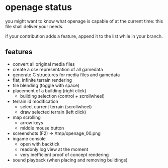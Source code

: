 openage status
==============

you might want to know what openage is capable of at the current time:
this file shall deliver your needs.

if your contribution adds a feature,
append it to the list while in your branch.


features
--------

* convert all original media files
* create a csv representation of all gamedata
* generate C structures for media files and gamedata
* flat, infinite terrain rendering
* tile blending (toggle with space)
* placement of a building (right click)
  * building selection (control + scrollwheel)
* terrain id modification
  * select current terrain (scrollwheel)
  * draw selected terrain (left click)
* map scrolling
  * arrow keys
  * middle mouse button
* screenshots (F2) -> /tmp/openage_00.png
* ingame console
  * open with backtick
  * readonly log view at the moment
  * very inefficient proof of concept rendering
* sound playback (when placing and removing buildings)
